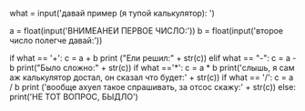 what = input('давай пример (я тупой калькулятор): ')

a = float(input('ВНИМЕАНЕИ ПЕРВОЕ ЧИСЛО:'))
b = float(input('второе число полегче давай:'))

if what == '+':
          c = a + b
          print ("Ели решил:" + str(c))
elif what == "-":
    c = a - b
    print("Было сложно:" + str(c))
if what =='*':
    c = a * b
    print('слышь, я сам аж калькулятор достал, он сказал что будет:' + str(c))
if what == '/':
    c = a / b
    print ('вообще ахуел такое спрашивать, за отсос скажу:' + str(c))
else:
    print('НЕ ТОТ ВОПРОС, БЫДЛО')
    
